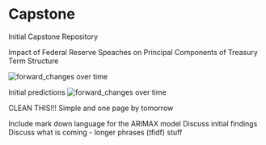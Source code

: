 # Capstone
Initial Capstone Repository

Impact of Federal Reserve Speaches on Principal Components of Treasury Term Structure


![forward_changes over time](https://github.com/davidjsmith44/Capstone/blob/master/data/forward_changes_over_time.png)


Initial predictions
![forward_changes over time](https://github.com/davidjsmith44/Capstone/blob/master/src/inital_pred_plot.png)

CLEAN THIS!!!
Simple and one page by tomorrow

Include mark down language for the ARIMAX model
Discuss initial findings
Discuss what is coming - longer phrases (tfidf) stuff

